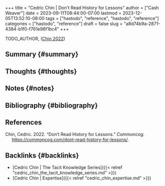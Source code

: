 +++
title = "Cedric Chin | Don't Read History for Lessons"
author = ["Cash Weaver"]
date = 2023-09-11T08:44:00-07:00
lastmod = 2023-12-05T13:52:10-08:00
tags = ["hastodo", "reference", "hastodo", "reference"]
categories = ["hastodo", "reference"]
draft = false
slug = "a8d74b9a-2871-4384-b1f0-f761e96f1bc4"
+++

TODO_AUTHOR, (<a href="#citeproc_bib_item_1">Chin 2022</a>)


## Summary {#summary}


## Thoughts {#thoughts}


## Notes {#notes}


## Bibliography {#bibliography}

## References

<style>.csl-entry{text-indent: -1.5em; margin-left: 1.5em;}</style><div class="csl-bib-body">
  <div class="csl-entry"><a id="citeproc_bib_item_1"></a>Chin, Cedric. 2022. “Don’t Read History for Lessons.” <i>Commoncog</i>. <a href="https://commoncog.com/dont-read-history-for-lessons/">https://commoncog.com/dont-read-history-for-lessons/</a>.</div>
</div>


## Backlinks {#backlinks}

-   [Cedric Chin | The Tacit Knowledge Series]({{< relref "cedric_chin_the_tacit_knowledge_series.md" >}})
-   [Cedric Chin | Expertise]({{< relref "cedric_chin_expertise.md" >}})
